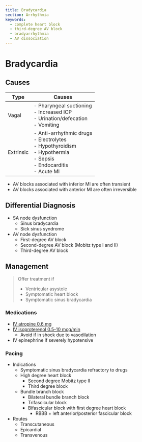 ```yaml
---
title: Bradycardia
section: Arrhythmia
keywords:
  - complete heart block
  - third-degree AV block
  - bradyarrhythmia
  - AV dissociation
---
```


# Bradycardia

## Causes

| Type      | Causes                                                                                                                     |
|-----------|----------------------------------------------------------------------------------------------------------------------------|
| Vagal     | - Pharyngeal suctioning<br>- Increased ICP<br>- Urination/defecation<br>- Vomiting                                         |
| Extrinsic | - Anti-arrhythmic drugs<br>- Electrolytes<br>- Hypothyroidism<br>- Hypothermia<br>- Sepsis<br>- Endocarditis<br>- Acute MI |

- AV blocks associated with inferior MI are often transient
- AV blocks associated with anterior MI are often irreversible

## Differential Diagnosis

- SA node dysfunction
  - Sinus bradycardia
  - Sick sinus syndrome
- AV node dysfunction
  - First-degree AV block
  - Second-degree AV block (Mobitz type I and II)
  - Third-degree AV block

## Management

> Offer treatment if
> - Ventricular asystole
> - Symptomatic heart block
> - Symptomatic sinus bradycardia

### Medications

- [IV atropine 0.6 mg](../treatments/bradycardia)
- [IV isoproterenol 0.5-10 mcg/min](../treatments/bradycardia)
  - Avoid if in shock due to vasodilation
- IV epinephrine if severely hypotensive

### Pacing

- Indications
  - Symptomatic sinus bradycardia refractory to drugs
  - High degree heart block
    - Second degree Mobitz type II
    - Third degree block
  - Bundle branch block
    - Bilateral bundle branch block
    - Trifascicular block
    - Bifascicular block with first degree heart block
      - RBBB + left anterior/posterior fascicular block
- Routes
  - Transcutaneous
  - Epicardial
  - Transvenous
